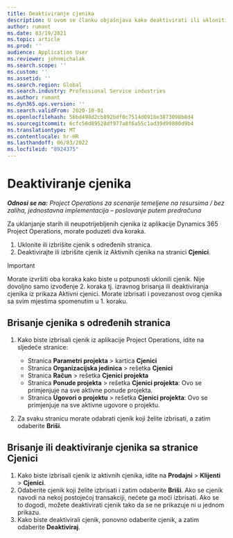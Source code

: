 ```yaml
---
title: Deaktiviranje cjenika
description: U ovom se članku objašnjava kako deaktivirati ili ukloniti neupotrijebljene ili stare cjenike.
author: rumant
ms.date: 03/19/2021
ms.topic: article
ms.prod: ''
audience: Application User
ms.reviewer: johnmichalak
ms.search.scope: ''
ms.custom: ''
ms.assetid: ''
ms.search.region: Global
ms.search.industry: Professional Service industries
ms.author: rumant
ms.dyn365.ops.version: ''
ms.search.validFrom: 2020-10-01
ms.openlocfilehash: 56bd498d2cb892bdf0c7514d0918e3873098b8d4
ms.sourcegitcommit: 6cfc50d89528df977a8f6a55c1ad39d99800d9b4
ms.translationtype: MT
ms.contentlocale: hr-HR
ms.lasthandoff: 06/03/2022
ms.locfileid: "8924375"
---
```

# <a name="deactivate-price-lists"></a>Deaktiviranje cjenika 

_**Odnosi se na:** Project Operations za scenarije temeljene na resursima / bez zaliha, jednostavna implementacija – poslovanje putem predračuna_

Za uklanjanje starih ili neupotrijebljenih cjenika iz aplikacije Dynamics 365 Project Operations, morate poduzeti dva koraka. 

1. Uklonite ili izbrišite cjenik s određenih stranica.
2. Deaktivirajte ili izbrišite cjenik iz Aktivnih cjenika na stranici **Cjenici**.

>[!IMPORTANT]
> Morate izvršiti oba koraka kako biste u potpunosti uklonili cjenik. Nije dovoljno samo izvođenje 2. koraka tj. izravnog brisanja ili deaktiviranja cjenika iz prikaza Aktivni cjenici. Morate izbrisati i povezanost ovog cjenika sa svim mjestima spomenutim u 1. koraku.

## <a name="delete-the-price-list-from-specific-pages"></a>Brisanje cjenika s određenih stranica
1. Kako biste izbrisali cjenik iz aplikacije Project Operations, idite na sljedeće stranice:  

      - Stranica **Parametri projekta** > kartica **Cjenici**
      - Stranica **Organizacijska jedinica** > rešetka **Cjenici**
      - Stranica **Račun** > rešetka **Cjenici projekta**
      - Stranica **Ponude projekta** > rešetka **Cjenici projekta**: Ovo se primjenjuje na sve aktivne ponude projekta.
      - Stranica **Ugovori o projektu** > rešetka **Cjenici projekta**: Ovo se primjenjuje na sve aktivne ugovore o projektu.

 2. Za svaku stranicu morate odabrati cjenik koji želite izbrisati, a zatim odaberite **Briši**. 
 
## <a name="delete-or-deactivate-the-price-list-from-the-price-lists-page"></a>Brisanje ili deaktiviranje cjenika sa stranice Cjenici
 
1. Kako biste izbrisali cjenik iz aktivnih cjenika, idite na **Prodajni** > **Klijenti** > **Cjenici**. 
2. Odaberite cjenik koji želite izbrisati i zatim odaberite **Briši**. Ako se cjenik navodi na nekoj postojećoj transakciji, nećete ga moći izbrisati. Ako se to dogodi, možete deaktivirati cjenik tako da se ne prikazuje ni u jednom prikazu. 
3. Kako biste deaktivirali cjenik, ponovno odaberite cjenik, a zatim odaberite **Deaktiviraj**.   
